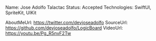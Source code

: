 Name: Jose Adolfo Talactac
Status: Accepted
Technologies: SwiftUI, SpriteKit, UIKit

AboutMeUrl: https://twitter.com/devjoseadolfo
SourceUrl: https://github.com/devjoseadolfo/LogicBoard
VideoUrl: https://youtu.be/Pg_R5nvF2Tw

<!---
EXAMPLE
Name: John Appleseed
Status: Submitted <or> Winner <or> Distinguished <or> Rejected
Technologies: SwiftUI, RealityKit, CoreGraphic

AboutMeUrl: https://linkedin.com/in/johnappleseed
SourceUrl: https://github.com/johnappleseed/wwdc2025
VideoUrl: https://youtu.be/ABCDE123456
-->
